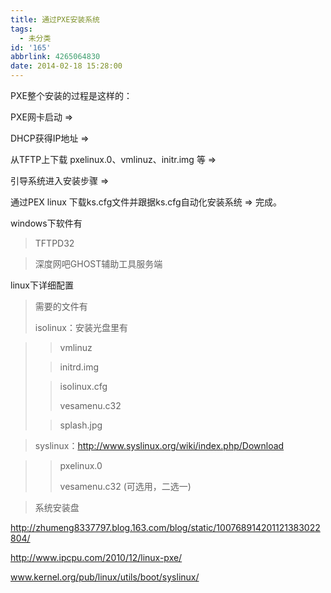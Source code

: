 ```yaml
---
title: 通过PXE安装系统
tags:
  - 未分类
id: '165'
abbrlink: 4265064830
date: 2014-02-18 15:28:00
---
```


PXE整个安装的过程是这样的：

PXE网卡启动 => 

DHCP获得IP地址 => 

从TFTP上下载 pxelinux.0、vmlinuz、initr.img 等 => 

引导系统进入安装步骤 => 

通过PEX linux 下载ks.cfg文件并跟据ks.cfg自动化安装系统 => 完成。

  

  

  

windows下软件有

> TFTPD32

> 深度网吧GHOST辅助工具服务端

>   

>   

linux下详细配置

> 需要的文件有
> 
> isolinux：安装光盘里有

> > vmlinuz
> 
> > initrd.img
> 
> > isolinux.cfg
> > 
> > vesamenu.c32
> 
> > splash.jpg

>   
> 
> syslinux：http://www.syslinux.org/wiki/index.php/Download

> > pxelinux.0
> > 
> > vesamenu.c32 (可选用，二选一)

> 系统安装盘

  

  

  

http://zhumeng8337797.blog.163.com/blog/static/100768914201121383022804/

http://www.ipcpu.com/2010/12/linux-pxe/

www.kernel.org/pub/linux/utils/boot/syslinux/